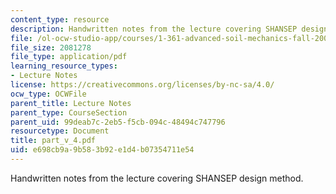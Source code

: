 ```yaml
---
content_type: resource
description: Handwritten notes from the lecture covering SHANSEP design method.
file: /ol-ocw-studio-app/courses/1-361-advanced-soil-mechanics-fall-2004/e698cb9a9b583b92e1d4b07354711e54_part_v_4.pdf
file_size: 2081278
file_type: application/pdf
learning_resource_types:
- Lecture Notes
license: https://creativecommons.org/licenses/by-nc-sa/4.0/
ocw_type: OCWFile
parent_title: Lecture Notes
parent_type: CourseSection
parent_uid: 99deab7c-2eb5-f5cb-094c-48494c747796
resourcetype: Document
title: part_v_4.pdf
uid: e698cb9a-9b58-3b92-e1d4-b07354711e54
---
```

Handwritten notes from the lecture covering SHANSEP design method.